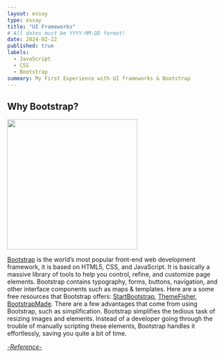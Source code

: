 ```yaml
---
layout: essay
type: essay
title: "UI Frameworks"
# All dates must be YYYY-MM-DD format!
date: 2024-02-22
published: true
labels:
  - JavaScript
  - CSS
  - Bootstrap
summary: My First Experience with UI frameworks & Bootstrap
---
```


## Why Bootstrap?
<div class="text-center p-4">
  <a href="https://themes.getbootstrap.com">
    <img width="300px" src="https://themes.getbootstrap.com/wp-content/uploads/2019/03/falcon-v3.18.0.jpg" >
  </a>
</div>

<a href="https://getbootstrap.com">Bootstrap</a> is the world’s most popular front-end web development framework, it is based on HTML5, CSS, and JavaScript. It is basically a massive library of tools to help you control, refine, and customize page elements. Bootstrap contains typography, forms, buttons, navigation, and other interface components such as maps & templates. Here are a some free resources that Bootstrap offers: <a href="https://startbootstrap.com/">StartBootstrap</a>, <a href="https://themefisher.com/free-bootstrap-templates/">ThemeFisher</a>, <a href="https://bootstrapmade.com">BootstrapMade</a>. There are a few advantages that come from using Bootstrap, such as simplification. Bootstrap simplifies the tedious task of resizing images and elements. Instead of a developer going through the trouble of manually scripting these elements, Bootstrap handles it effortlessly, saving you quite a bit of time.


<a href="https://hackr.io/blog/what-is-bootstrap-framework">-*Reference*-</a>
